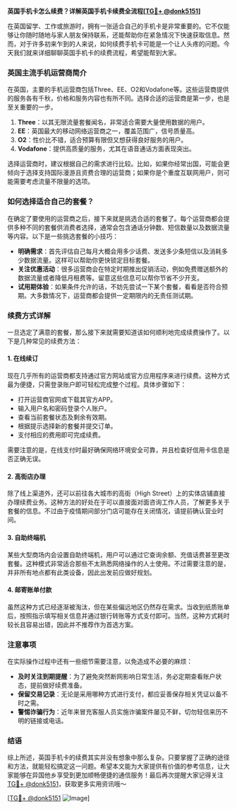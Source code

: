 **英国手机卡怎么续费？详解英国手机卡续费全流程[[TG💪+ @donk5151](https://t.me/s/donk5151)]**

在英国留学、工作或旅游时，拥有一张适合自己的手机卡是非常重要的。它不仅能够让你随时随地与家人朋友保持联系，还能帮助你在紧急情况下快速获取信息。然而，对于许多初来乍到的人来说，如何续费手机卡可能是一个让人头疼的问题。今天我们就来详细聊聊英国手机卡的续费流程，希望能帮到大家。

### 英国主流手机运营商简介

在英国，主要的手机运营商包括Three、EE、O2和Vodafone等。这些运营商提供的服务各有千秋，价格和服务内容也有所不同。选择合适的运营商是第一步，也是至关重要的一步。

1. **Three**：以其无限流量套餐闻名，非常适合需要大量使用数据的用户。
2. **EE**：英国最大的移动网络运营商之一，覆盖范围广，信号质量高。
3. **O2**：性价比不错，适合预算有限但又想获得良好服务的用户。
4. **Vodafone**：提供高质量的服务，尤其在语音通话方面表现突出。

选择运营商时，建议根据自己的需求进行比较。比如，如果你经常出国，可能会更倾向于选择支持国际漫游且资费合理的运营商；如果你是个重度互联网用户，则可能需要考虑流量不限量的选项。

### 如何选择适合自己的套餐？

在确定了要使用的运营商之后，接下来就是挑选合适的套餐了。每个运营商都会提供多种不同的套餐供消费者选择，通常会包含通话分钟数、短信数量以及数据流量等内容。以下是一些挑选套餐的小技巧：

- **明确需求**：首先评估自己每月大概会用多少话费、发送多少条短信以及消耗多少数据流量。这样可以帮助你更快锁定目标套餐。
- **关注优惠活动**：很多运营商会在特定时期推出促销活动，例如免费赠送额外的数据流量或者降低月租费等。留意这些信息可以帮你节省不少开支。
- **试用期体验**：如果条件允许的话，不妨先尝试一下某个套餐，看看是否符合预期。大多数情况下，运营商都会提供一定期限内的无责任测试期。

### 续费方式详解

一旦选定了满意的套餐，那么接下来就需要知道该如何顺利地完成续费操作了。以下是几种常见的续费方法：

#### 1. 在线续订

现在几乎所有的运营商都支持通过官方网站或官方应用程序来进行续费。这种方式最为便捷，只需登录账户即可轻松完成整个过程。具体步骤如下：

- 打开运营商官网或下载其官方APP。
- 输入用户名和密码登录个人账户。
- 查看当前套餐状态及剩余有效期。
- 根据提示选择新的套餐并提交订单。
- 支付相应的费用即可完成续费。

需要注意的是，在线支付时最好确保网络环境安全可靠，并且检查好信用卡信息是否正确无误。

#### 2. 高街店办理

除了线上渠道外，还可以前往各大城市的高街（High Street）上的实体店铺直接办理续费业务。这种方法的好处在于可以直接面对面咨询工作人员，了解更多关于套餐的信息。不过由于疫情期间部分门店可能存在关闭情况，请提前确认营业时间。

#### 3. 自助终端机

某些大型商场内会设置自助终端机，用户可以通过它查询余额、充值话费甚至更改套餐。这种模式非常适合那些不太熟悉网络操作的人士使用。不过需要注意的是，并非所有地点都有此类设备，因此出发前应做好规划。

#### 4. 邮寄账单付款

虽然这种方式已经逐渐被淘汰，但在某些偏远地区仍然存在需求。当收到纸质账单后，按照指示填写相关信息并通过银行转账等方式支付即可。当然，这种方式耗时较长且容易出错，因此并不推荐作为首选方案。

### 注意事项

在实际操作过程中还有一些细节需要注意，以免造成不必要的麻烦：

- **及时关注到期提醒**：为了避免突然断网影响日常生活，务必定期查看账户状态，提前做好续费准备。
- **保留交易记录**：无论是采用哪种方式进行支付，都应妥善保存相关凭证以备不时之需。
- **警惕诈骗行为**：近年来冒充客服人员实施诈骗案件屡见不鲜，切勿轻信来历不明的链接或电话。

### 结语

综上所述，英国手机卡的续费其实并没有想象中那么复杂。只要掌握了正确的途径和方法，就能轻松搞定这一问题。希望本文能为大家提供有价值的参考信息，让大家能够在异国他乡享受到更加顺畅便捷的通信服务！最后再次提醒大家记得关注[TG💪+ @donk5151](https://t.me/s/donk5151)，获取更多实用资讯哦～

[[TG💪+ @donk5151](https://t.me/s/donk5151) ![Image](https://i.postimg.cc/rwNCRYN7/Snipaste-2025-04-30-17-27-05.png)]